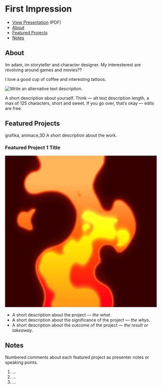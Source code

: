 # First Impression


<!-- This is a comment, only visible to the author: Add a link to your presentation. -->
<!-- Presentations do not need to be a PDF, you may link elsewhere, such as Figma, YouTube, etc. -->
<!-- Consider adding navigation to each section (About, Featured Projects, Notes, etc.) -->

- [View Presentation](img/surname-draft-first-impression-2023.pdf) (PDF) <!-- Add helpful hint as to what kind of file or destination is here. -->
- [About](#about)
- [Featured Projects](#featured-projects)
- [Notes](#notes)

## About
Im adam, im storyteller and character designer. My interesterest are revolving around games and movies??

I love a good cup of coffee and interesting tattoos.
<!-- Consider including a headshot. We’re not designing, so keep the image width/height around 320px x 320px (square). Replace "surname" with your surname in the file name. -->

![Write an alternative text description.](img/surname-headshot.jpg)

A short description about yourself. Think — alt text description length, a max of 125 characters, short and sweet. If you go over, that’s okay — edits are free.

## Featured Projects
grafika, animace,3D
A short description about the work.

### Featured Project 1 Title

<!-- Use a static poster image or animated GIF, but no video files. Again, keep the image width/height manageable, around 1280x x 720px (16:9 aspect ratio), or a max-width of 1280px. -->

![Write an alternative text description.](img/fire.gif)

- A short description about the project — *the what*.
- A short description about the significance of the project — *the whys*.
- A short description about the outcome of the project — *the result or takeaway*.

<!-- Use the same stucture above for the rest of your featured projects. -->

## Notes

Numbered comments about each featured project as presenter notes or speaking points.

1. …
2. …
3. …
<!-- And so on. -->

